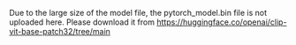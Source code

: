 Due to the large size of the model file, the pytorch_model.bin file is not uploaded here. Please download it from https://huggingface.co/openai/clip-vit-base-patch32/tree/main 
